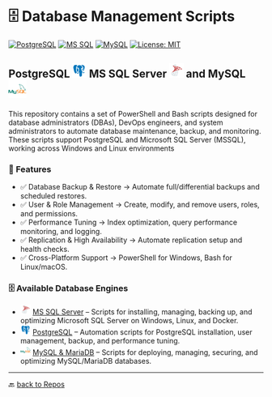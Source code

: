 
# 🗄️ Database Management Scripts

[![PostgreSQL](https://img.shields.io/badge/PostgreSQL-336791?style=flat&logo=postgresql&logoColor=white&logoSize=auto&labelColor=5197e1)](https://www.postgresql.org/)
[![MS SQL](https://custom-icon-badges.demolab.com/badge/SQL_Server-Microsoft-blue?style=flat&logo=microsoft-sql-server&logoColor=red&logoSize=auto&labelColor=e1e5ee)](https://www.microsoft.com/en-us/sql-server/sql-server-downloads)
[![MySQL](https://img.shields.io/badge/MySQL-4479A0?style=flat&logo=mysql&logoColor=white&logoSize=auto&labelColor=336791)](https://www.mysql.com/)
[![License: MIT](https://img.shields.io/badge/License-MIT-green.svg)](https://opensource.org/licenses/MIT)

## PostgreSQL <img src="./Assets/pics/icons8-postgresql-48.svg" width="28">  MS SQL Server <img src="./Assets/pics/icons8-microsoft-sql-server-48.svg" width="28"> and MySQL <img src="./Assets/pics/icons8-mysql-48.svg" width="35">

This repository contains a set of PowerShell and Bash scripts designed for database administrators (DBAs), DevOps engineers, and system administrators to automate database maintenance, backup, and monitoring. These scripts support PostgreSQL and Microsoft SQL Server (MSSQL), working across Windows and Linux environments

### 🚀 Features

- ✅ Database Backup & Restore → Automate full/differential backups and scheduled restores.
- ✅ User & Role Management → Create, modify, and remove users, roles, and permissions.
- ✅ Performance Tuning → Index optimization, query performance monitoring, and logging.
- ✅ Replication & High Availability → Automate replication setup and health checks.
- ✅ Cross-Platform Support → PowerShell for Windows, Bash for Linux/macOS.

### 🗄️ Available Database Engines

- <img src="./Assets/pics/icons8-microsoft-sql-server-48.svg" width="20"> [MS SQL Server](./MS%20SQL%20script/) – Scripts for installing, managing, backing up, and optimizing Microsoft SQL Server on Windows, Linux, and Docker.
- <img src="./Assets/pics/icons8-postgresql-48.svg" width="20"> [PostgreSQL](./PostgreSQL/) – Automation scripts for PostgreSQL installation, user management, backup, and performance tuning.
- <img src="./Assets/pics/icons8-mysql-48.svg" width="20"> [MySQL & MariaDB](./MS%20SQL%20script/) – Scripts for deploying, managing, securing, and optimizing MySQL/MariaDB databases.

---

🔙 [back to Repos](https://github.com/KR-Sew?tab=repositories)
